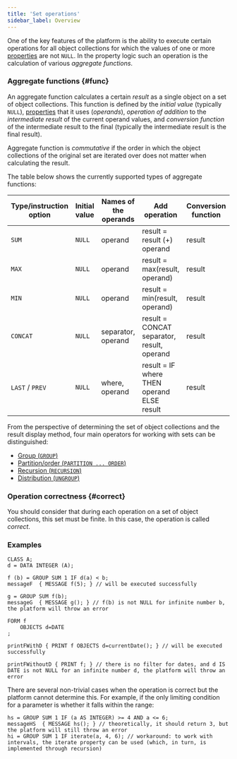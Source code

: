 ```yaml
---
title: 'Set operations'
sidebar_label: Overview
---
```


One of the key features of the platform is the ability to execute certain operations for all object collections for which the values of one or more [properties](Properties.md) are not `NULL`. In the property logic such an operation is the calculation of various *aggregate functions*. 

### Aggregate functions {#func}

An aggregate function calculates a certain *result* as a single object on a set of object collections. This function is defined by the *initial value* (typically `NULL`), [properties](Properties.md) that it uses (*operands*), *operation of addition* to the *intermediate result* of the current operand values, and *conversion function* of the intermediate result to the final (typically the intermediate result is the final result).

Aggregate function is *commutative* if the order in which the object collections of the original set are iterated over does not matter when calculating the result. 

The table below shows the currently supported types of aggregate functions:

|Type/instruction option|Initial value|Names of the operands|Add operation|Conversion function|Commutativity|Data type|
|-----------------------|-------------|---------------------|-------------|-------------------|-------------|---------|
|`SUM`                  |`NULL`       |operand              |result = result (+) operand|result|+|number|
|`MAX`                  |`NULL`       |operand              |result = max(result, operand)|result|+|any comparable|
|`MIN`                  |`NULL`       |operand              |result = min(result, operand)|result|+|any comparable|
|`CONCAT`               |`NULL`       |separator, operand   |result = CONCAT separator, result, operand|result|-|string|
|`LAST` / `PREV`        |`NULL`       |where, operand       |result = IF where THEN operand ELSE result|result|-|any|

From the perspective of determining the set of object collections and the result display method, four main operators for working with sets can be distinguished:

-   [Group (`GROUP`)](Grouping_GROUP_.md)
-   [Partition/order (`PARTITION ... ORDER`)](Partitioning_sorting_PARTITION_..._ORDER_.md)
-   [Recursion (`RECURSION`)](Recursion_RECURSION_.md)
-   [Distribution (`UNGROUP`)](Distribution_UNGROUP_.md)

### Operation correctness {#correct}

You should consider that during each operation on a set of object collections, this set must be finite. In this case, the operation is called *correct*.

### Examples

```lsf
CLASS A;
d = DATA INTEGER (A);

f (b) = GROUP SUM 1 IF d(a) < b;
messageF  { MESSAGE f(5); } // will be executed successfully

g = GROUP SUM f(b);
messageG  { MESSAGE g(); } // f(b) is not NULL for infinite number b, the platform will throw an error

FORM f
    OBJECTS d=DATE
;

printFWithD { PRINT f OBJECTS d=currentDate(); } // will be executed successfully

printFWithoutD { PRINT f; } // there is no filter for dates, and d IS DATE is not NULL for an infinite number d, the platform will throw an error
```


There are several non-trivial cases when the operation is correct but the platform cannot determine this. For example, if the only limiting condition for a parameter is whether it falls within the range:

```lsf
hs = GROUP SUM 1 IF (a AS INTEGER) >= 4 AND a <= 6;
messageHS  { MESSAGE hs(); } // theoretically, it should return 3, but the platform will still throw an error
hi = GROUP SUM 1 IF iterate(a, 4, 6); // workaround: to work with intervals, the iterate property can be used (which, in turn, is implemented through recursion)
```
